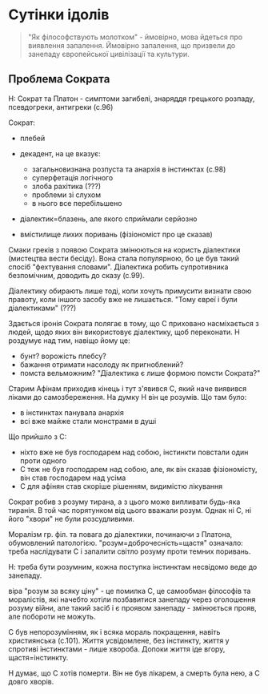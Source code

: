 ﻿# Сутінки ідолів

> "Як філософствують молотком" - ймовірно, мова йдеться про виявлення запалення. Ймовірно запалення, що призвели до занепаду європейської цивілізації та культури.

## Проблема Сократа

Н: Сократ та Платон - симптоми загибелі, знаряддя грецького розпаду, псевдогреки, антигреки (с.96)

Сократ:

- плебей
- декадент, на це вказує:

  - загальновизнана розпуста та анархія в інстинктах (с.98)
  - суперфетація логічного
  - злоба рахітика (???)
  - проблеми зі слухом
  - в нього все перебільшено

- діалектик=блазень, але якого сприймали серйозно
- вмістилище лихих поривань (фізіономіст про це сказав)
  

Смаки греків з появою Сократа змінюються на користь діалектики (мистецтва вести бесіду). Вона стала популярною, бо це був такий спосіб "фехтування словами". Діалектика робить супротивника безпомічним, доводить до сказу (с.99).

Діалектику обирають лише тоді, коли хочуть примусити визнати свою правоту, коли іншого засобу вже не лишається. "Тому євреї і були діалектиками" (???)

Здається іронія Сократа	полягає в тому, що С приховано насміхається з людей, щодо яких він використовує діалектику, щоб переконати. Н роздумує над тим, навіщо йому це: 

- бунт? ворожість плебсу?
- бажання отримати насолоду як пригноблений?
- помста вельможним? "Діалектика є лише формою помсти Сократа?"

Старим Афінам приходив кінець і тут з'явився С, який наче виявився ліками до самозбереження. На думку Н він це розумів. Що там було:

- в інстинктах панувала анархія
- всі вже майже стали монстрами в душі 

Що прийшло з С:

- ніхто вже не був господарем над собою, інстинкти повстали один проти одного
- С теж не був господарем над собою, але, як він сказав фізіономісту, він став господарем над усіма
- С для афінян став скоріше рішенням, видимістю лікування 

Сократ робив з розуму тирана, а з цього може випливати будь-яка тиранія. В той час порятунком від цього вважали розум. Однак ні С, ні його "хвори" не були розсудливими.

Моралізм гр. філ. та повага до діалектики, починаючи з Платона, обумовлений патологією. "розум=доброчесність=щастя" означало: треба наслідувати С і запалити світло розуму проти темних поривань.

Н: треба бути розумним, кожна поступка інстинктам несвідомо веде до занепаду.

віра "розум за всяку ціну" - це помилка С, це самообман філософів та моралістів, які начебто хотіли позбавитися занепаду через оголошення розуму війни, але такий засіб і є проявом занепаду - змінюється прояв, але побороти не можуть.

С був непорозумінням, як і всяка мораль покращення, навіть християнська (с.101). Життя усвідомлене, без інстинкту, життя у спротиві інстинктами - лише хвороба. Допоки життя іде вгору, щастя=інстинкту.

Н думає, що С хотів померти. Він не був лікарем, а смерть була нею, а С довго хворів.
